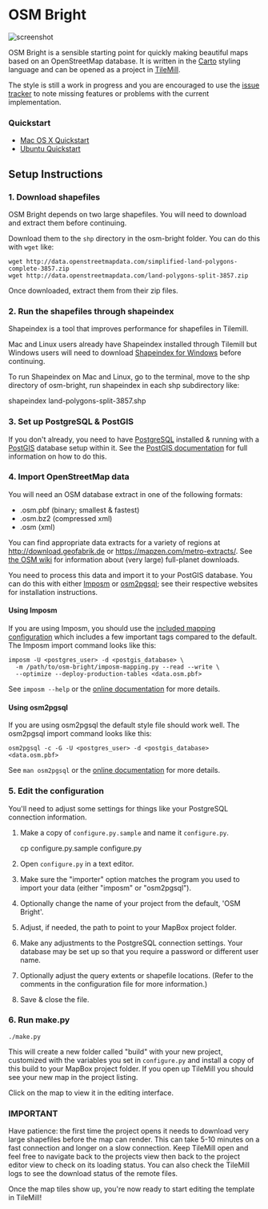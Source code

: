 OSM Bright
==========

![screenshot](https://raw.github.com/cyberang3l/osm-bright-contours/master/preview.png)

OSM Bright is a sensible starting point for quickly making beautiful maps based
on an OpenStreetMap database. It is written in the [Carto][] styling language
and can be opened as a project in [TileMill][].

The style is still a work in progress and you are encouraged to use the
[issue tracker][] to note missing features or problems with the current
implementation. 

[Carto]: http://github.com/mapbox/carto/
[TileMill]: https://www.mapbox.com/tilemill/
[issue tracker]: http://github.com/mapbox/osm-bright/issues/

### Quickstart

* [Mac OS X Quickstart](https://www.mapbox.com/tilemill/docs/guides/osm-bright-mac-quickstart/)
* [Ubuntu Quickstart](https://www.mapbox.com/tilemill/docs/guides/osm-bright-ubuntu-quickstart/)

Setup Instructions
------------------

### 1. Download shapefiles

OSM Bright depends on two large shapefiles. You will need to download and extract them before continuing. 

Download them to the `shp` directory in the osm-bright folder. You can do this with `wget` like:

    wget http://data.openstreetmapdata.com/simplified-land-polygons-complete-3857.zip
    wget http://data.openstreetmapdata.com/land-polygons-split-3857.zip

Once downloaded, extract them from their zip files. 

### 2. Run the shapefiles through shapeindex

Shapeindex is a tool that improves performance for shapefiles in Tilemill. 

Mac and Linux users already have Shapeindex installed through Tilemill but Windows users will need to download [Shapeindex for Windows][] before continuing. 

To run Shapeindex on Mac and Linux, go to the terminal, move to the shp directory of osm-bright, run shapeindex in each shp subdirectory like: 

shapeindex land-polygons-split-3857.shp

[Shapeindex for Windows]: http://mapnik.s3.amazonaws.com/dist/archive/shapeindex-2.2.0-win-x86_32.zip

### 3. Set up PostgreSQL & PostGIS ###

If you don't already, you need to have [PostgreSQL][] installed & running with
a [PostGIS][] database setup within it. See the [PostGIS documentation][1] for
full information on how to do this.

[PostgreSQL]: http://postgresql.org/
[PostGIS]: http://postgis.refractions.net/
[1]: http://postgis.net/documentation

### 4. Import OpenStreetMap data ###

You will need an OSM database extract in one of the following formats:

- .osm.pbf (binary; smallest & fastest)
- .osm.bz2 (compressed xml)
- .osm (xml)

You can find appropriate data extracts for a variety of regions at
<http://download.geofabrik.de> or <https://mapzen.com/metro-extracts/>. See
[the OSM wiki][2] for information about (very large) full-planet downloads.

You need to process this data and import it to your PostGIS database. You can
do this with either [Imposm][] or [osm2pgsql][]; see their respective websites
for installation instructions.

#### Using Imposm

If you are using Imposm, you should use the [included mapping configuration][4]
which includes a few important tags compared to the default. The Imposm import 
command looks like this:

    imposm -U <postgres_user> -d <postgis_database> \
      -m /path/to/osm-bright/imposm-mapping.py --read --write \
      --optimize --deploy-production-tables <data.osm.pbf>

See `imposm --help` or the [online documentation][3] for more details.

#### Using osm2pgsql

If you are using osm2pgsql the default style file should work well. The 
osm2pgsql import command looks like this:

    osm2pgsql -c -G -U <postgres_user> -d <postgis_database> <data.osm.pbf>

See `man osm2pgsql` or the [online documentation][5] for more details.

[2]: http://wiki.openstreetmap.org/wiki/Planet
[Imposm]: http://imposm.org/
[3]: http://imposm.org/
[4]: https://github.com/mapbox/osm-bright/blob/master/imposm-mapping.py
[osm2pgsql]: http://wiki.openstreetmap.org/wiki/Osm2pgsql
[5]: http://wiki.openstreetmap.org/wiki/Osm2pgsql

### 5. Edit the configuration ###

You'll need to adjust some settings for things like your PostgreSQL connection
information.

1. Make a copy of `configure.py.sample` and name it `configure.py`.

    cp configure.py.sample configure.py

2. Open `configure.py` in a text editor.
3. Make sure the "importer" option matches the program you used to import your 
   data (either "imposm" or "osm2pgsql").
4. Optionally change the name of your project from the default, 'OSM Bright'.
5. Adjust, if needed, the path to point to your MapBox project folder.
6. Make any adjustments to the PostgreSQL connection settings. Your database
   may be set up so that you require a password or different user name.
7. Optionally adjust the query extents or shapefile locations. (Refer to the 
   comments in the configuration file for more information.)
8. Save & close the file.

### 6. Run make.py ###

    ./make.py

This will create a new folder called "build" with your new project, customized
with the variables you set in `configure.py` and install a copy of this build
to your MapBox project folder. If you open up TileMill you should see your new
map in the project listing.

Click on the map to view it in the editing interface.

### IMPORTANT

Have patience: the first time the project opens it needs to download very large
shapefiles before the map can render. This can take 5-10 minutes on a fast
connection and longer on a slow connection. Keep TileMill open and feel free to
navigate back to the projects view then back to the project editor view to check
on its loading status. You can also check the TileMill logs to see the download
status of the remote files.

Once the map tiles show up, you're now ready to start editing the template in TileMill!

